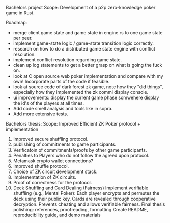 Bachelors project Scope: Development of a p2p zero-knowledge poker game in Rust.

Roadmap:
- merge client game state and game state in engine.rs to one game state per peer.
- implement game-state logic / game-state transition logic correctly.
- research on how to do a distributed game state engine with conflict resolution.
- implement conflict resolution regarding game state.
- clean up log statements to get a better grasp on what is going the fuck on.
- look at C open source web poker implementation and compare with my own! Incorporate parts of the code if feasible.
- look at source code of dark forest zk game, note how they "did things", especially how they implemented the zk commi
display console.
- ui improvements:
    display the current game phase somwehere
    display the id's of the players at all times.
- Add code smell analysis and tools like in sopra.
- Add more extensive tests.


Bachelors thesis: Scope: Improved Efficient ZK Poker protocol + implementation
1. Improved secure shuffling protocol.
2. publishing of commitments to game participants.
3. Verificatoin of commitments/proofs by other game participants.
4. Penalties to Players who do not follow the agreed upon protocol.
5. Metamask crypto wallet connections?
6. Improved shuffle protocol.
7. Choice of ZK circuit development stack.
8.  Implementation of ZK circuits.
9.  Proof of correctness for the protocol.
10. Deck Shuffling and Card Dealing (Fairness)
    Implement verifiable shuffling (e.g., Mental Poker):
    Each player encrypts and permutes the deck using their public key.
    Cards are revealed through cooperative decryption.
    Prevents cheating and allows verifiable fairness.
    Final thesis polishing: references, proofreading, formatting
    Create README, reproducibility guide, and demo materials
